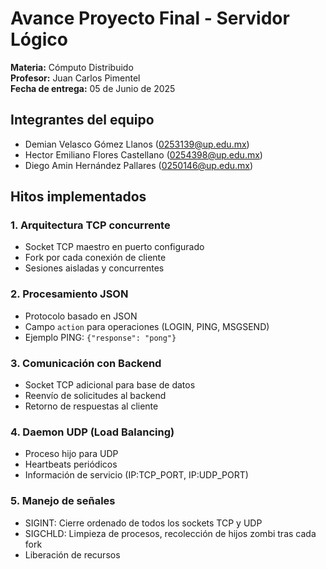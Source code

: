# Avance Proyecto Final - Servidor Lógico

**Materia:** Cómputo Distribuido  
**Profesor:** Juan Carlos Pimentel  
**Fecha de entrega:** 05 de Junio de 2025  

## Integrantes del equipo
- Demian Velasco Gómez Llanos (0253139@up.edu.mx)
- Hector Emiliano Flores Castellano (0254398@up.edu.mx)
- Diego Amin Hernández Pallares (0250146@up.edu.mx)

## Hitos implementados

### 1. Arquitectura TCP concurrente
- Socket TCP maestro en puerto configurado
- Fork por cada conexión de cliente
- Sesiones aisladas y concurrentes

### 2. Procesamiento JSON
- Protocolo basado en JSON
- Campo `action` para operaciones (LOGIN, PING, MSGSEND)
- Ejemplo PING: `{"response": "pong"}`

### 3. Comunicación con Backend
- Socket TCP adicional para base de datos
- Reenvío de solicitudes al backend
- Retorno de respuestas al cliente

### 4. Daemon UDP (Load Balancing)
- Proceso hijo para UDP
- Heartbeats periódicos
- Información de servicio (IP:TCP_PORT, IP:UDP_PORT)

### 5. Manejo de señales
- SIGINT: Cierre ordenado de todos los sockets TCP y UDP
- SIGCHLD: Limpieza de procesos, recolección de hijos zombi tras cada fork
- Liberación de recursos